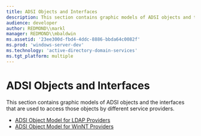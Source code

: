 ```yaml
---
title: ADSI Objects and Interfaces
description: This section contains graphic models of ADSI objects and the interfaces that are used to access those objects by different service providers.
audience: developer
author: REDMOND\\markl
manager: REDMOND\\mbaldwin
ms.assetid: '23ee300d-fbd4-4ddc-8886-bbda64c0082f'
ms.prod: 'windows-server-dev'
ms.technology: 'active-directory-domain-services'
ms.tgt_platform: multiple
---
```


# ADSI Objects and Interfaces

This section contains graphic models of ADSI objects and the interfaces that are used to access those objects by different service providers.

-   [ADSI Object Model for LDAP Providers](adsi-object-model-for-ldap-providers.md)
-   [ADSI Object Model for WinNT Providers](adsi-object-model-for-winnt-providers.md)

 

 





